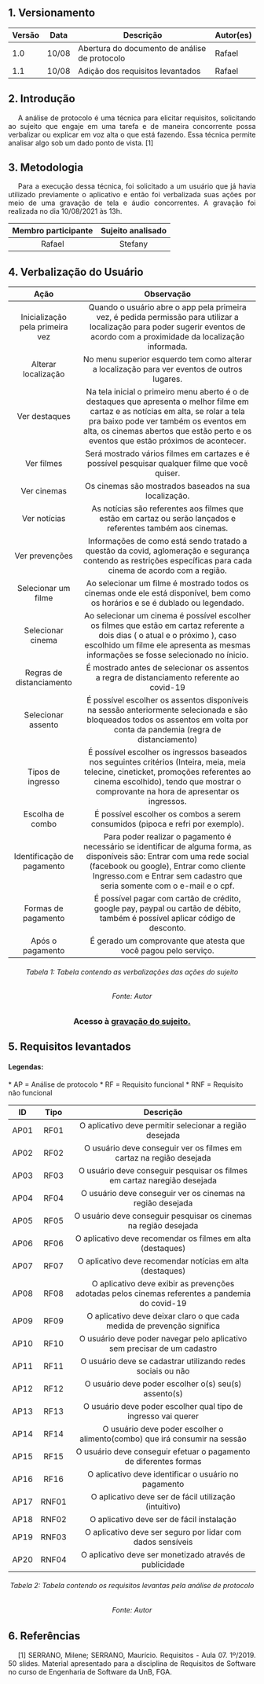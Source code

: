 ## 1. Versionamento

|Versão|Data|Descrição|Autor(es)|
|------|----|---------|---------|
|1.0|10/08|Abertura do documento de análise de protocolo|Rafael|
|1.1|10/08|Adição dos requisitos levantados|Rafael|


## 2. Introdução

<p style="text-align: justify; text-indent: 20px">A análise de protocolo é uma técnica para elicitar requisitos, solicitando ao sujeito que engaje em uma tarefa e de maneira concorrente possa verbalizar ou explicar em voz alta o que está fazendo. Essa técnica permite analisar algo sob um dado ponto de vista. [1] </p>

## 3. Metodologia 
<p style="text-align: justify; text-indent: 20px">Para a execução dessa técnica, foi solicitado a um usuário que já havia utilizado previamente o aplicativo e então foi verbalizada suas ações por meio de uma gravação de tela e áudio concorrentes. A gravação foi realizada no dia 10/08/2021 às 13h. </p>

<center>

|Membro participante|Sujeito analisado|
|:--:|:--:|
|Rafael|Stefany|

</center>

## 4. Verbalização do Usuário

|Ação|Observação|
|:---:|:---:|
| Inicialização pela primeira vez | Quando o usuário abre o app pela primeira vez, é pedida permissão para utilizar a localização para poder sugerir eventos de acordo com a proximidade da localização informada.
|Alterar localização|No menu superior esquerdo tem como alterar a localização para ver eventos de outros lugares.|
| Ver destaques| Na tela inicial o primeiro menu aberto é o de destaques que apresenta o melhor filme em cartaz e as notícias em alta, se rolar a tela pra baixo pode ver também os eventos em alta, os cinemas abertos que estão perto e os eventos que estão próximos de acontecer.|
|Ver filmes|Será mostrado vários filmes em cartazes e é possível pesquisar qualquer filme que você quiser.|
|Ver cinemas| Os cinemas são mostrados baseados na sua localização.|
|Ver notícias| As notícias são referentes aos filmes que estão em cartaz ou serão lançados e referentes também aos cinemas.|
|Ver prevenções| Informações de como está sendo tratado a questão da covid, aglomeração e segurança contendo as restrições específicas para cada cinema de acordo com a região.|
|Selecionar um filme| Ao selecionar um filme é mostrado todos os cinemas onde ele está disponível, bem como os horários e se é dublado ou legendado.|
|Selecionar cinema| Ao selecionar um cinema é possível escolher os filmes que estão em cartaz referente a dois dias ( o atual e o próximo ), caso escolhido um filme ele apresenta as mesmas informações se fosse selecionado no ínicio.|
|Regras de distanciamento| É mostrado antes de selecionar os assentos a regra de distanciamento referente ao covid-19
|Selecionar assento| É possível escolher os assentos disponíveis na sessão anteriormente selecionada e são bloqueados todos os assentos em volta por conta da pandemia (regra de distanciamento)
|Tipos de ingresso| É possível escolher os ingressos baseados nos seguintes critérios (Inteira, meia, meia telecine, cineticket, promoções referentes ao cinema escolhido), tendo que mostrar o comprovante na hora de apresentar os ingressos.|
|Escolha de combo| É possível escolher os combos a serem consumidos (pipoca e refri por exemplo).
|Identificação de pagamento| Para poder realizar o pagamento é necessário se identificar de alguma forma, as disponíveis são: Entrar com uma rede social (facebook ou google), Entrar como cliente Ingresso.com e Entrar sem cadastro que seria somente com o e-mail e o cpf.|
|Formas de pagamento| É possível pagar com cartão de crédito, google pay, paypal ou cartão de débito, também é possível aplicar código de desconto.|
|Após o pagamento| É gerado um comprovante que atesta que você pagou pelo serviço.|

<h6 align = "center">Tabela 1: Tabela contendo as verbalizações das ações do sujeito</h6>
<h6 align = "center">Fonte: Autor</h6>

<center>
<h3> Acesso à <a href="https://drive.google.com/file/d/1wepFqr5pSS0Fe8-JQdHjwefvvhgvlwsO/view?usp=sharing">gravação do sujeito.</a></h3>
</center>




## 5. Requisitos levantados

<h4>Legendas:</h4>
* AP = Análise de protocolo
* RF = Requisito funcional
* RNF = Requisito não funcional
  
|ID|Tipo|Descrição|
|:--:|:--:|:-----:|
|AP01|RF01|O aplicativo deve permitir selecionar a região desejada|
|AP02|RF02|O usuário deve conseguir ver os filmes em cartaz na região desejada|
|AP03|RF03|O usuário deve conseguir pesquisar os filmes em cartaz naregião desejada |
|AP04|RF04|O usuário deve conseguir ver os cinemas na região desejada |
|AP05|RF05|O usuário deve conseguir pesquisar os cinemas na região desejada |
|AP06|RF06|O aplicativo deve recomendar os filmes em alta (destaques) |
|AP07|RF07|O aplicativo deve recomendar notícias em alta (destaques) |
|AP08|RF08|O aplicativo deve exibir as prevenções adotadas pelos cinemas referentes a pandemia do covid-19 |
|AP09|RF09|O aplicativo deve deixar claro o que cada medida de prevenção significa|
|AP10|RF10|O usuário deve poder navegar pelo aplicativo sem precisar de um cadastro|
|AP11|RF11|O usuário deve se cadastrar utilizando redes sociais ou não|
|AP12|RF12|O usuário deve poder escolher o(s) seu(s) assento(s)|
|AP13|RF13|O usuário deve poder escolher qual tipo de ingresso vai querer|
|AP14|RF14|O usuário deve poder escolher o alimento(combo) que irá consumir na sessão|
|AP15|RF15|O usuário deve conseguir efetuar o pagamento de diferentes formas |
|AP16|RF16|O aplicativo deve identificar o usuário no pagamento|
|AP17|RNF01|O aplicativo deve ser de fácil utilização (intuitivo)|
|AP18|RNF02|O aplicativo deve ser de fácil instalação|
|AP19|RNF03|O aplicativo deve ser seguro por lidar com dados sensíveis|
|AP20|RNF04|O aplicativo deve ser monetizado através de publicidade|

<h6 align = "center">Tabela 2: Tabela contendo os requisitos levantas pela análise de protocolo</h6>
<h6 align = "center">Fonte: Autor</h6>


## 6. Referências

<p style="text-align: justify; text-indent: 20px">[1] SERRANO, Milene; SERRANO, Maurício. Requisitos - Aula 07. 1º/2019. 50 slides. Material apresentado para a disciplina de Requisitos de Software no curso de Engenharia de Software da UnB, FGA.</p>












